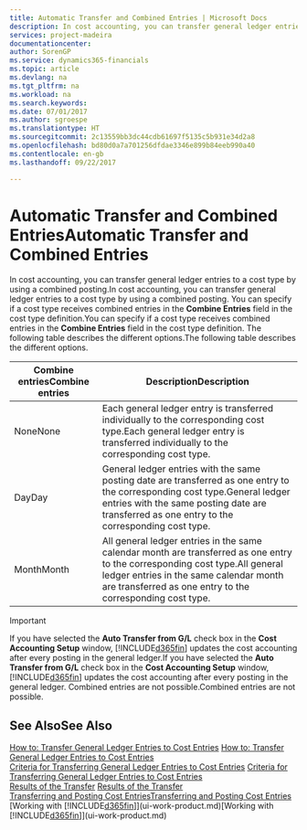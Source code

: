 ```yaml
---
title: Automatic Transfer and Combined Entries | Microsoft Docs
description: In cost accounting, you can transfer general ledger entries to a cost type by using a combined posting. You can specify if a cost type receives combined entries in the **Combine Entries** field in the cost type definition. The following table describes the different options.
services: project-madeira
documentationcenter: 
author: SorenGP
ms.service: dynamics365-financials
ms.topic: article
ms.devlang: na
ms.tgt_pltfrm: na
ms.workload: na
ms.search.keywords: 
ms.date: 07/01/2017
ms.author: sgroespe
ms.translationtype: HT
ms.sourcegitcommit: 2c13559bb3dc44cdb61697f5135c5b931e34d2a8
ms.openlocfilehash: bd80d0a7a701256dfdae3346e899b84eeb990a40
ms.contentlocale: en-gb
ms.lasthandoff: 09/22/2017

---
```

# <a name="automatic-transfer-and-combined-entries"></a><span data-ttu-id="751aa-105">Automatic Transfer and Combined Entries</span><span class="sxs-lookup"><span data-stu-id="751aa-105">Automatic Transfer and Combined Entries</span></span>
<span data-ttu-id="751aa-106">In cost accounting, you can transfer general ledger entries to a cost type by using a combined posting.</span><span class="sxs-lookup"><span data-stu-id="751aa-106">In cost accounting, you can transfer general ledger entries to a cost type by using a combined posting.</span></span> <span data-ttu-id="751aa-107">You can specify if a cost type receives combined entries in the **Combine Entries** field in the cost type definition.</span><span class="sxs-lookup"><span data-stu-id="751aa-107">You can specify if a cost type receives combined entries in the **Combine Entries** field in the cost type definition.</span></span> <span data-ttu-id="751aa-108">The following table describes the different options.</span><span class="sxs-lookup"><span data-stu-id="751aa-108">The following table describes the different options.</span></span>  

|<span data-ttu-id="751aa-109">Combine entries</span><span class="sxs-lookup"><span data-stu-id="751aa-109">Combine entries</span></span>|<span data-ttu-id="751aa-110">Description</span><span class="sxs-lookup"><span data-stu-id="751aa-110">Description</span></span>|  
|---------------------|-----------------|  
|<span data-ttu-id="751aa-111">None</span><span class="sxs-lookup"><span data-stu-id="751aa-111">None</span></span>|<span data-ttu-id="751aa-112">Each general ledger entry is transferred individually to the corresponding cost type.</span><span class="sxs-lookup"><span data-stu-id="751aa-112">Each general ledger entry is transferred individually to the corresponding cost type.</span></span>|  
|<span data-ttu-id="751aa-113">Day</span><span class="sxs-lookup"><span data-stu-id="751aa-113">Day</span></span>|<span data-ttu-id="751aa-114">General ledger entries with the same posting date are transferred as one entry to the corresponding cost type.</span><span class="sxs-lookup"><span data-stu-id="751aa-114">General ledger entries with the same posting date are transferred as one entry to the corresponding cost type.</span></span>|  
|<span data-ttu-id="751aa-115">Month</span><span class="sxs-lookup"><span data-stu-id="751aa-115">Month</span></span>|<span data-ttu-id="751aa-116">All general ledger entries in the same calendar month are transferred as one entry to the corresponding cost type.</span><span class="sxs-lookup"><span data-stu-id="751aa-116">All general ledger entries in the same calendar month are transferred as one entry to the corresponding cost type.</span></span>|  

> [!IMPORTANT]  
>  <span data-ttu-id="751aa-117">If you have selected the **Auto Transfer from G/L** check box in the **Cost Accounting Setup** window, [!INCLUDE[d365fin](includes/d365fin_md.md)] updates the cost accounting after every posting in the general ledger.</span><span class="sxs-lookup"><span data-stu-id="751aa-117">If you have selected the **Auto Transfer from G/L** check box in the **Cost Accounting Setup** window, [!INCLUDE[d365fin](includes/d365fin_md.md)] updates the cost accounting after every posting in the general ledger.</span></span> <span data-ttu-id="751aa-118">Combined entries are not possible.</span><span class="sxs-lookup"><span data-stu-id="751aa-118">Combined entries are not possible.</span></span>  

## <a name="see-also"></a><span data-ttu-id="751aa-119">See Also</span><span class="sxs-lookup"><span data-stu-id="751aa-119">See Also</span></span>  
 <span data-ttu-id="751aa-120">[How to: Transfer General Ledger Entries to Cost Entries](finance-how-to-transfer-general-ledger-entries-to-cost-entries.md) </span><span class="sxs-lookup"><span data-stu-id="751aa-120">[How to: Transfer General Ledger Entries to Cost Entries](finance-how-to-transfer-general-ledger-entries-to-cost-entries.md) </span></span>  
 <span data-ttu-id="751aa-121">[Criteria for Transferring General Ledger Entries to Cost Entries](finance-criteria-for-transferring-general-ledger-entries-to-cost-entries.md) </span><span class="sxs-lookup"><span data-stu-id="751aa-121">[Criteria for Transferring General Ledger Entries to Cost Entries](finance-criteria-for-transferring-general-ledger-entries-to-cost-entries.md) </span></span>  
 <span data-ttu-id="751aa-122">[Results of the Transfer](finance-results-of-the-transfer.md) </span><span class="sxs-lookup"><span data-stu-id="751aa-122">[Results of the Transfer](finance-results-of-the-transfer.md) </span></span>  
 [<span data-ttu-id="751aa-123">Transferring and Posting Cost Entries</span><span class="sxs-lookup"><span data-stu-id="751aa-123">Transferring and Posting Cost Entries</span></span>](finance-transfer-and-post-cost-entries.md)  
 <span data-ttu-id="751aa-124">[Working with [!INCLUDE[d365fin](includes/d365fin_md.md)]](ui-work-product.md)</span><span class="sxs-lookup"><span data-stu-id="751aa-124">[Working with [!INCLUDE[d365fin](includes/d365fin_md.md)]](ui-work-product.md)</span></span>

